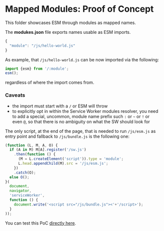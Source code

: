 # Mapped Modules: Proof of Concept

This folder showcases ESM through modules as mapped names.

The **modukes.json** file exports names usable as ESM imports.
```js
{
  "module": "/js/hello-world.js"
}
```

As example, that `/js/hello-world.js` can be now imported via the following:
```js
import {esm} from '/:module';
esm();
```

regardless of where the import comes from.

### Caveats

  * the import must start with a `/` or ESM will throw
  * to explicitly opt in within the Service Worker modules resolver, you need to add a special, uncommon, module name prefix such `:` or `~` or `!` or even `@`, so that there is no ambiguity on what the SW should look for

The only script, at the end of the page, that is needed to run `/js/esm.js` as entry point and fallback to `/js/bundle.js` is the following one:

```js
(function (L, M, A, O) {
  if (A in M) M[A].register('/sw.js')
    .then(function () {
      (M = L.createElement('script')).type = 'module';
      L.head.appendChild(M).src = '/js/esm.js';
    })
    .catch(O);
  else O();
}(
  document,
  navigator,
  'serviceWorker',
  function () {
    document.write('<script src="/js/bundle.js"><'+'/script>');
  }
));
```

You can test this PoC [directly here](https://webreflection.github.io/mapped-modules/).
